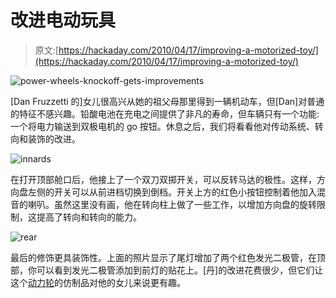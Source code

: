 # 改进电动玩具

> 原文:[https://hackaday.com/2010/04/17/improving-a-motorized-toy/](https://hackaday.com/2010/04/17/improving-a-motorized-toy/)

![](../Images/43634d75f337d33b6e8c6cd823a58836.png "power-wheels-knockoff-gets-improvements")

[Dan Fruzzetti 的]女儿很高兴从她的祖父母那里得到一辆机动车，但[Dan]对普通的特征不感兴趣。铅酸电池在充电之间提供了非凡的寿命，但车辆只有一个功能:一个将电力输送到双极电机的 go 按钮。休息之后，我们将看看他对传动系统、转向和装饰的改进。

![](../Images/b81521784589c48b324c682a24c56d18.png "innards")

在打开顶部舱口后，他接上了一个双刀双掷开关，可以反转马达的极性。这样，方向盘左侧的开关可以从前进档切换到倒档。开关上方的红色小按钮控制着他加入混音的喇叭。虽然这里没有画，他在转向柱上做了一些工作，以增加方向盘的旋转限制，这提高了转向和转向的能力。

![](../Images/a3b9e597ad63330f2d91ad5271cb4055.png "rear")

最后的修饰更具装饰性。上面的照片显示了尾灯增加了两个红色发光二极管，在顶部，你可以看到发光二极管添加到前灯的贴花上。[丹]的改进花费很少，但它们让这个[动力轮](http://hackaday.com/2010/04/12/warthog-laser-tag/)的仿制品对他的女儿来说更有趣。